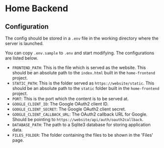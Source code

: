 # Home Backend

## Configuration

The config should be stored in a `.env` file in the working directory where the server is launched.

You can copy `.env.sample` to `.env` and start modifying. The configurations are listed below.

- `FRONTEND_PATH`: This is the file which is served as the website. This should be an absolute path to the `index.html` built in the `home-frontend` project.
- `STATIC_PATH`: This is the folder served as `https://website/static`. This should be an absolute path to the `static` folder built in the `home-frontend` project.
- `PORT`: This is the port which the content is to be served at.
- `GOOGLE_CLIENT_ID`: The Google OAuth2 client ID.
- `GOOGLE_CLIENT_SECRET`: The Google OAuth2 client secret.
- `GOOGLE_CLIENT_CALLBACK_URL`: The OAuth2 callback URL for Google. Should be pointing to `https://website/api/auth/oauth2callback`.
- `DATABASE_PATH`: The path to a Sqlite3 database for storing application data.
- `FILES_FOLDER`: The folder containing the files to be shown in the 'Files' page.